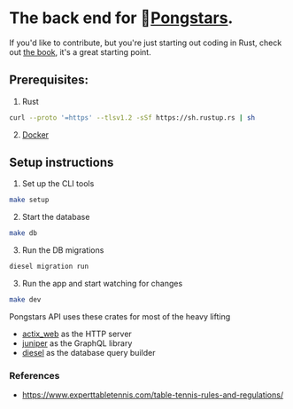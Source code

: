 # The back end for 🏓[Pongstars](https://github.com/jondeaves/pongstars).

If you'd like to contribute, but you're just starting out coding in Rust, check out [the book](https://doc.rust-lang.org/book/foreword.html), it's a great starting point.

## Prerequisites:
1. Rust 
```sh
curl --proto '=https' --tlsv1.2 -sSf https://sh.rustup.rs | sh
```

2. [Docker](https://www.docker.com/get-started)


## Setup instructions

1. Set up the CLI tools
```sh
make setup
```


2. Start the database
```sh
make db
``` 


3. Run the DB migrations 
```sh
diesel migration run
```


3. Run the app and start watching for changes
```sh
make dev
```


Pongstars API uses these crates for most of the heavy lifting
- [actix_web](https://crates.io/crates/actix-web) as the HTTP server
- [juniper](https://crates.io/crates/juniper) as the GraphQL library
- [diesel](https://crates.io/crates/diesel) as the database query builder


### References
- https://www.experttabletennis.com/table-tennis-rules-and-regulations/